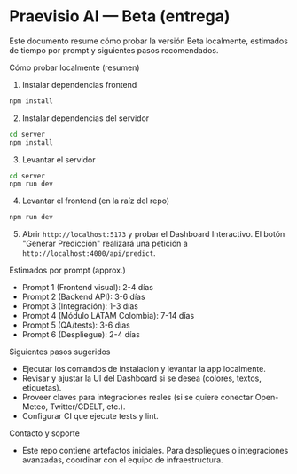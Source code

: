 # Praevisio AI — Beta (entrega)

Este documento resume cómo probar la versión Beta localmente, estimados de tiempo por prompt y siguientes pasos recomendados.

Cómo probar localmente (resumen)
1. Instalar dependencias frontend

```bash
npm install
```

2. Instalar dependencias del servidor

```bash
cd server
npm install
```

3. Levantar el servidor

```bash
cd server
npm run dev
```

4. Levantar el frontend (en la raíz del repo)

```bash
npm run dev
```

5. Abrir `http://localhost:5173` y probar el Dashboard Interactivo. El botón "Generar Predicción" realizará una petición a `http://localhost:4000/api/predict`.

Estimados por prompt (approx.)
- Prompt 1 (Frontend visual): 2-4 días
- Prompt 2 (Backend API): 3-6 días
- Prompt 3 (Integración): 1-3 días
- Prompt 4 (Módulo LATAM Colombia): 7-14 días
- Prompt 5 (QA/tests): 3-6 días
- Prompt 6 (Despliegue): 2-4 días

Siguientes pasos sugeridos
- Ejecutar los comandos de instalación y levantar la app localmente.
- Revisar y ajustar la UI del Dashboard si se desea (colores, textos, etiquetas).
- Proveer claves para integraciones reales (si se quiere conectar Open-Meteo, Twitter/GDELT, etc.).
- Configurar CI que ejecute tests y lint.

Contacto y soporte
- Este repo contiene artefactos iniciales. Para despliegues o integraciones avanzadas, coordinar con el equipo de infraestructura.
